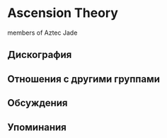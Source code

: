 # Ascension Theory

members of Aztec Jade

## Дискография


## Отношения с другими группами


## Обсуждения


## Упоминания

